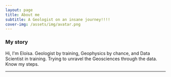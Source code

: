 ```yaml
---
layout: page
title: About me
subtitle: A Geologist on an insane journey!!!!
cover-img: /assets/img/avatar.png
---
```



### My story
Hi, I'm Eloísa. Geologist by training, Geophysics by chance, and Data Scientist in training. Trying to unravel the Geosciences through the data. Know my steps.

---

